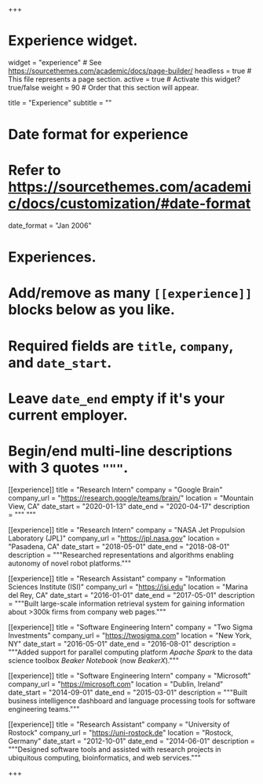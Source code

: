 +++
# Experience widget.
widget = "experience"  # See https://sourcethemes.com/academic/docs/page-builder/
headless = true  # This file represents a page section.
active = true  # Activate this widget? true/false
weight = 90  # Order that this section will appear.

title = "Experience"
subtitle = ""

# Date format for experience
#   Refer to https://sourcethemes.com/academic/docs/customization/#date-format
date_format = "Jan 2006"

# Experiences.
#   Add/remove as many `[[experience]]` blocks below as you like.
#   Required fields are `title`, `company`, and `date_start`.
#   Leave `date_end` empty if it's your current employer.
#   Begin/end multi-line descriptions with 3 quotes `"""`.
[[experience]]
  title = "Research Intern"
  company = "Google Brain"
  company_url = "https://research.google/teams/brain/"
  location = "Mountain View, CA"
  date_start = "2020-01-13"
  date_end = "2020-04-17"
  description = """ """
  
[[experience]]
  title = "Research Intern"
  company = "NASA Jet Propulsion Laboratory (JPL)"
  company_url = "https://jpl.nasa.gov"
  location = "Pasadena, CA"
  date_start = "2018-05-01"
  date_end = "2018-08-01"
  description = """Researched representations and algorithms enabling autonomy of novel robot platforms."""

[[experience]]
  title = "Research Assistant"
  company = "Information Sciences Institute (ISI)"
  company_url = "https://isi.edu"
  location = "Marina del Rey, CA"
  date_start = "2016-01-01"
  date_end = "2017-05-01"
  description = """Built large-scale information retrieval system for gaining information about >300k firms from company web pages."""

[[experience]]
  title = "Software Engineering Intern"
  company = "Two Sigma Investments"
  company_url = "https://twosigma.com"
  location = "New York, NY"
  date_start = "2016-05-01"
  date_end = "2016-08-01"
  description = """Added support for parallel computing platform _Apache Spark_ to the data science toolbox _Beaker Notebook_ (now _BeakerX_)."""

[[experience]]
  title = "Software Engineering Intern"
  company = "Microsoft"
  company_url = "https://microsoft.com"
  location = "Dublin, Ireland"
  date_start = "2014-09-01"
  date_end = "2015-03-01"
  description = """Built business intelligence dashboard and language processing tools for software engineering teams."""

[[experience]]
  title = "Research Assistant"
  company = "University of Rostock"
  company_url = "https://uni-rostock.de"
  location = "Rostock, Germany"
  date_start = "2012-10-01"
  date_end = "2014-06-01"
  description = """Designed software tools and assisted with research projects in ubiquitous computing, bioinformatics, and web services."""

+++
